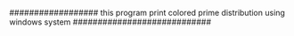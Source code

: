 ################## this program print colored prime distribution using windows system ############################


